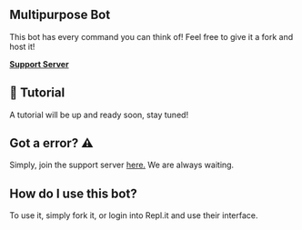 ## Multipurpose Bot

This bot has every command you can think of! Feel free to give it a fork and host it!


**[Support Server](dsc.gg/cayulz)**



## 📝 Tutorial

A tutorial will be up and ready soon, stay tuned! 



## Got a error? ⚠️
Simply, join the support server [here.](dsc.gg/cayulz) We are always waiting. 



## How do I use this bot?

To use it, simply fork it, or login into Repl.it and use their interface.

